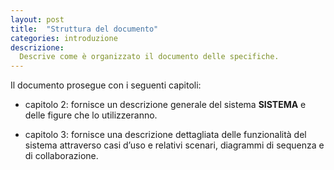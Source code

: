 ```yaml
---
layout: post
title:  "Struttura del documento"
categories: introduzione
descrizione: 
  Descrive come è organizzato il documento delle specifiche.
---
```


Il documento prosegue con i seguenti capitoli:

-   capitolo 2: fornisce un descrizione generale del sistema __SISTEMA__ e delle figure che lo utilizzeranno.

-   capitolo 3: fornisce una descrizione dettagliata delle funzionalità del sistema attraverso casi d’uso e relativi scenari, diagrammi di sequenza e di collaborazione.
